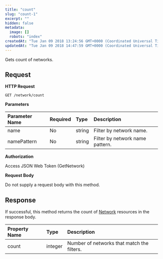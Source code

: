 ```yaml
---
title: "count"
slug: "count-1"
excerpt: ""
hidden: false
metadata: 
  image: []
  robots: "index"
createdAt: "Tue Jan 09 2018 13:24:56 GMT+0000 (Coordinated Universal Time)"
updatedAt: "Tue Jan 09 2018 14:47:59 GMT+0000 (Coordinated Universal Time)"
---
```

Gets count of networks.

## Request

**HTTP Request**

```text
GET /network/count
```

**Parameters**

| Parameter Name | Required | Type   | Description                     |
| :------------- | :------- | :----- | :------------------------------ |
| name           | No       | string | Filter by network name.         |
| namePattern    | No       | string | Filter by network name pattern. |

**Authorization**

Access JSON Web Token (GetNetwork)

**Request Body**

Do not supply a request body with this method.

## Response

If successful, this method returns the count of [Network](doc:network) resources in the response body.

| Property Name | Type    | Description                                |
| :------------ | :------ | :----------------------------------------- |
| count         | integer | Number of networks that match the filters. |
